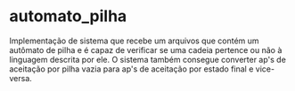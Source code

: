 # automato_pilha
Implementação de sistema que recebe um arquivos que contém um autômato de pilha e é capaz de verificar se uma cadeia pertence ou não à linguagem descrita por ele. O sistema também consegue converter ap's de aceitação por pilha vazia para ap's de aceitação por estado final e vice-versa.

